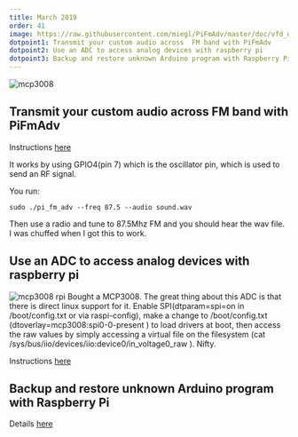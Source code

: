 ```yaml
---
title: March 2019
order: 41
image: https://raw.githubusercontent.com/miegl/PiFmAdv/master/doc/vfd_display.jpg
dotpoint1: Transmit your custom audio across  FM band with PiFmAdv
dotpoint2: Use an ADC to access analog devices with raspberry pi
dotpoint3: Backup and restore unknown Arduino program with Raspberry Pi
---
```

![mcp3008](https://cdn-learn.adafruit.com/assets/assets/000/030/456/medium640/sensors_raspberry_pi_mcp3008pin.gif?1455010861)

## Transmit your custom audio across  FM band with PiFmAdv 

Instructions [here](https://github.com/miegl/PiFmAdv)

It works by using GPIO4(pin 7) which is the oscillator pin, which is used to send an RF signal.

You run:

```
sudo ./pi_fm_adv --freq 87.5 --audio sound.wav
```

Then use a radio and tune to 87.5Mhz FM and you should hear the wav file. I was chuffed when I got this to work.

## Use an ADC to access analog devices with raspberry pi
![mcp3008 rpi](https://cdn.pimylifeup.com/wp-content/uploads/2016/05/Raspberry-Pi-ADC-Circuit.png)
Bought a MCP3008. The great thing about this ADC is that there is direct linux support for it.
Enable SPI(dtparam=spi=on in /boot/config.txt or via raspi-config), make a change to /boot/config.txt (dtoverlay=mcp3008:spi0-0-present
) to load drivers at boot, then access the raw values by simply accessing a virtual file on the filesystem (cat /sys/bus/iio/devices/iio\:device0/in_voltage0_raw
). Nifty.

Instructions [here](https://jumpnowtek.com/rpi/Using-mcp3008-ADCs-with-Raspberry-Pis.html) 


## Backup and restore unknown Arduino program with Raspberry Pi

Details [here](https://raspberrypisig.github.io/blog/arduino/2019/03/16/reading-program-from-arduino/)
